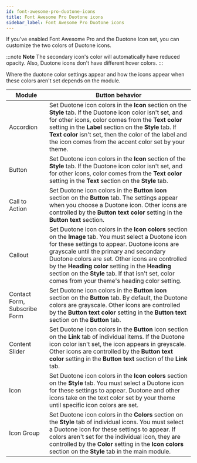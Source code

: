 ```yaml
---
id: font-awesome-pro-duotone-icons
title: Font Awesome Pro Duotone icons
sidebar_label: Font Awesome Pro Duotone icons
---
```


If you've enabled Font Awesome Pro and the Duotone Icon set, you can customize
the two colors of Duotone icons.

:::note **Note**
The secondary icon's color will automatically have reduced opacity.
Also, Duotone icons don't have different hover colors.
:::

Where the duotone color settings appear and how the icons appear when these
colors aren't set depends on the module.

Module  |  Button behavior  
---|---  
Accordion  |  Set Duotone icon colors in the **Icon** section on the **Style** tab. If the Duotone icon color isn't set, and for other icons, color comes from the **Text color** setting in the **Label** section on the **Style** tab. If **Text color** isn't set, then the color of the label and the icon comes from the accent color set by your theme.  
Button  |  Set Duotone icon colors in the **Icon** section of the **Style** tab. If the Duotone icon color isn't set, and for other icons, color comes from the **Text color** setting in the **Text** section on the **Style** tab.  
Call to Action  |  Set Duotone icon colors in the **Button icon** section on the **Button** tab. The settings appear when you choose a Duotone icon. Other icons are controlled by the **Button text color** setting in the **Button text** section.  
Callout  |  Set Duotone icon colors in the **Icon colors** section on the **Image** tab. You must select a Duotone icon for these settings to appear. Duotone icons are grayscale until the primary and secondary Duotone colors are set. Other icons are controlled by the **Heading color** setting in the **Heading** section on the **Style** tab. If that isn't set, color comes from your theme's heading color setting.
Contact Form, Subscribe Form  |  Set Duotone icon colors in the **Button icon** section on the **Button** tab. By default, the Duotone colors are grayscale. Other icons are controlled by the **Button text color** setting in the **Button text** section on the **Button** tab.  
Content Slider  |  Set Duotone icon colors in the **Button** icon section on the **Link** tab of individual items. If the Duotone icon color isn't set, the icon appears in greyscale. Other icons are controlled by the **Button text color** setting in the **Button text** section of the **Link** tab.  
Icon  |  Set Duotone icon colors in the **Icon colors** section on the **Style** tab. You must select a Duotone icon for these settings to appear. Duotone and other icons take on the text color set by your theme until specific icon colors are set.  
Icon Group  |  Set Duotone icon colors in the **Colors** section on the **Style** tab of individual icons. You must select a Duotone icon for these settings to appear. If colors aren't set for the individual icon, they are controlled by the **Color** setting in the **Icon colors** section on the **Style** tab in the main module.
